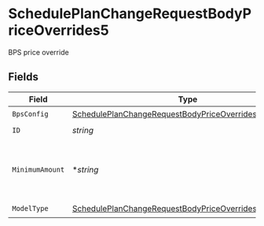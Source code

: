 # SchedulePlanChangeRequestBodyPriceOverrides5

BPS price override


## Fields

| Field                                                                                                                                     | Type                                                                                                                                      | Required                                                                                                                                  | Description                                                                                                                               | Example                                                                                                                                   |
| ----------------------------------------------------------------------------------------------------------------------------------------- | ----------------------------------------------------------------------------------------------------------------------------------------- | ----------------------------------------------------------------------------------------------------------------------------------------- | ----------------------------------------------------------------------------------------------------------------------------------------- | ----------------------------------------------------------------------------------------------------------------------------------------- |
| `BpsConfig`                                                                                                                               | [SchedulePlanChangeRequestBodyPriceOverrides5BpsConfig](../../models/operations/scheduleplanchangerequestbodypriceoverrides5bpsconfig.md) | :heavy_check_mark:                                                                                                                        | N/A                                                                                                                                       |                                                                                                                                           |
| `ID`                                                                                                                                      | *string*                                                                                                                                  | :heavy_check_mark:                                                                                                                        | N/A                                                                                                                                       |                                                                                                                                           |
| `MinimumAmount`                                                                                                                           | **string*                                                                                                                                 | :heavy_minus_sign:                                                                                                                        | The subscription's override minimum amount for this price.                                                                                | 1.23                                                                                                                                      |
| `ModelType`                                                                                                                               | [SchedulePlanChangeRequestBodyPriceOverrides5ModelType](../../models/operations/scheduleplanchangerequestbodypriceoverrides5modeltype.md) | :heavy_check_mark:                                                                                                                        | N/A                                                                                                                                       | bps                                                                                                                                       |